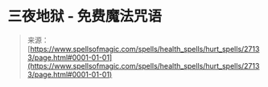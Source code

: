 <!--yml

category: 未分类

date: 2024-06-12 19:15:53

-->

# 三夜地狱 - 免费魔法咒语

> 来源：[https://www.spellsofmagic.com/spells/health_spells/hurt_spells/27133/page.html#0001-01-01](https://www.spellsofmagic.com/spells/health_spells/hurt_spells/27133/page.html#0001-01-01)
